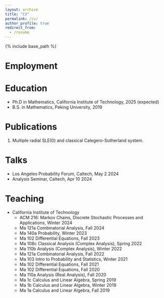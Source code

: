 ```yaml
---
layout: archive
title: "CV"
permalink: /cv/
author_profile: true
redirect_from:
  - /resume
---
```


{% include base_path %}

Employment
======

Education
======
* Ph.D in Mathematics, California Institute of Technology, 2025 (expected)
* B.S. in Mathematics, Peking University, 2019


Publications
======
1. Multiple radial SLE(0) and classical Calegero-Sutherland system.
  
Talks
======
* Los Angeles Probability Forum, Caltech, May 2 2024
* Analysis Seminar, Caltech, Apr 10 2024
  
Teaching
======
* California Institute of Technology
  * ACM 216: Markov Chains, Discrete Stochastic Processes and Applications, Winter 2024
  * Ma 121a Combinatorial Analysis, Fall 2024
  * Ma 140a Probability, Winter 2023
  * Ma 102 Differential Equations, Fall 2023
  * Ma 108c Classical Analysis (Complex Analysis), Spring 2022
  * Ma 110b Analysis (Complex Analysis), Winter 2022
  * Ma 121a Combinatorial Analysis, Fall 2022
  * Ma 103 Intro to Probability and Statistics, Winter 2021 
  * Ma 102 Differential Equations, Fall 2021
  * Ma 102 Differential Equations, Fall 2020
  * Ma 110a Analysis (Real Analysis), Fall 2020
  * Ma 1c Calculus and Linear Algebra, Spring 2019
  * Ma 1b Calculus and Linear Algebra, Winter 2019
  * Ma 1a Calculus and Linear Algebra, Fall 2019
  
